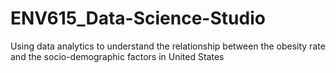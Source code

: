 # ENV615_Data-Science-Studio
Using data analytics to understand the relationship between the obesity rate and the socio-demographic factors in United States

